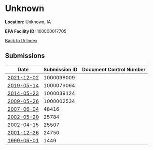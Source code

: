 # Unknown

**Location:** Unknown, IA

**EPA Facility ID:** 100000017705

[Back to IA Index](../../index.md)

## Submissions

| Date | Submission ID | Document Control Number |
|------|--------------|-------------------------|
| [2021-12-02](submissions/1000098009.md) | 1000098009 |  |
| [2019-05-14](submissions/1000079064.md) | 1000079064 |  |
| [2014-05-23](submissions/1000039124.md) | 1000039124 |  |
| [2009-05-26](submissions/1000002534.md) | 1000002534 |  |
| [2007-06-04](submissions/48416.md) | 48416 |  |
| [2002-05-20](submissions/25784.md) | 25784 |  |
| [2002-04-15](submissions/25507.md) | 25507 |  |
| [2001-12-26](submissions/24750.md) | 24750 |  |
| [1999-06-01](submissions/1449.md) | 1449 |  |
